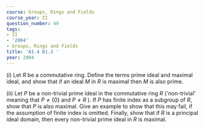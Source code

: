 ```yaml
---
course: Groups, Rings and Fields
course_year: II
question_number: 49
tags:
- II
- '2004'
- Groups, Rings and Fields
title: 'A1.4 B1.3 '
year: 2004
---
```



(i) Let $R$ be a commutative ring. Define the terms prime ideal and maximal ideal, and show that if an ideal $M$ in $R$ is maximal then $M$ is also prime.

(ii) Let $P$ be a non-trivial prime ideal in the commutative ring $R$ ('non-trivial' meaning that $P \neq\{0\}$ and $P \neq R$ ). If $P$ has finite index as a subgroup of $R$, show that $P$ is also maximal. Give an example to show that this may fail, if the assumption of finite index is omitted. Finally, show that if $R$ is a principal ideal domain, then every non-trivial prime ideal in $R$ is maximal.